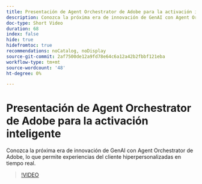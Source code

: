 ```yaml
---
title: Presentación de Agent Orchestrator de Adobe para la activación inteligente
description: Conozca la próxima era de innovación de GenAI con Agent Orchestrator de Adobe, lo que permite experiencias del cliente hiperpersonalizadas en tiempo real.
doc-type: Short Video
duration: 68
index: false
hide: true
hidefromtoc: true
recommendations: noCatalog, noDisplay
source-git-commit: 2af7500de12a9fd78e64c6a12a42b2fbbf121eba
workflow-type: tm+mt
source-wordcount: '48'
ht-degree: 0%

---
```



# Presentación de Agent Orchestrator de Adobe para la activación inteligente

Conozca la próxima era de innovación de GenAI con Agent Orchestrator de Adobe, lo que permite experiencias del cliente hiperpersonalizadas en tiempo real.

<!-- 62_S653_3442539_67_introducing-adobes-agent-orchestrator-for-intelligent-activation -->
>[!VIDEO](https://video.tv.adobe.com/v/3458205/?learn=on&enablevpops=true)

